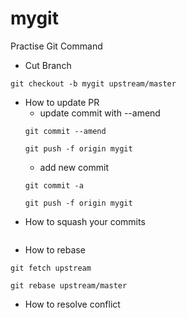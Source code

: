 # mygit
Practise Git Command

- Cut Branch
```
git checkout -b mygit upstream/master
```
- How to update PR
  - update commit with --amend
  ```
  git commit --amend
  ```
  ```
  git push -f origin mygit
  ```
  - add new commit
  ```
  git commit -a
  ```
  ```
  git push -f origin mygit
  ```
- How to squash your commits
```
```
- How to rebase
```
git fetch upstream
```
```
git rebase upstream/master
```
- How to resolve conflict
```
```
